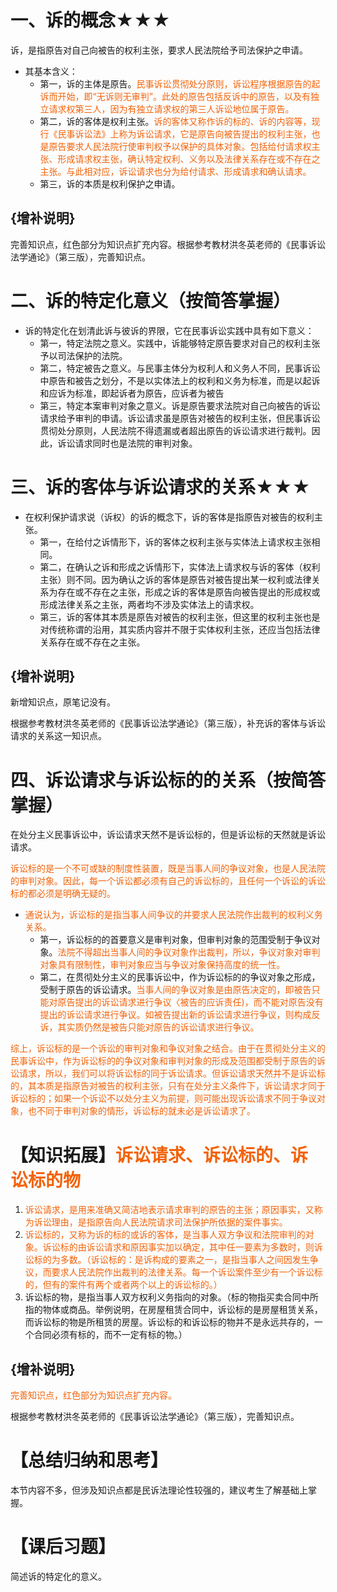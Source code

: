 # 一、诉的概念★★★
诉，是指原告对自己向被告的权利主张，要求人民法院给予司法保护之申请。

- 其基本含义：
	- 第一，诉的主体是原告。<font color=#F36208>民事诉讼贯彻处分原则，诉讼程序根据原告的起诉而开始，即“无诉则无审判”。此处的原告包括反诉中的原告，以及有独立请求权第三人，因为有独立请求权的第三人诉讼地位属于原告。</font>
	- 第二，诉的客体是权利主张。<font color=#F36208>诉的客体又称作诉的标的、诉的内容等，现行《民事诉讼法》上称为诉讼请求，它是原告向被告提出的权利主张，也是原告要求人民法院行使审判权予以保护的具体对象。包括给付请求权主张、形成请求权主张，确认特定权利、义务以及法律关系存在或不存在之主张。与此相对应，诉讼请求也分为给付请求、形成请求和确认请求。</font>
	- 第三，诉的本质是权利保护之申请。
## {增补说明}
完善知识点，红色部分为知识点扩充内容。根据参考教材洪冬英老师的《民事诉讼法学通论》（第三版），完善知识点。
# 二、诉的特定化意义（按简答掌握）
- 诉的特定化在划清此诉与彼诉的界限，它在民事诉讼实践中具有如下意义：
	- 第一，特定法院之意义。实践中，诉能够特定原告要求对自己的权利主张予以司法保护的法院。
	- 第二，特定被告之意义。与民事主体分为权利人和义务人不同，民事诉讼中原告和被告之划分，不是以实体法上的权利和义务为标准，而是以起诉和应诉为标准，即起诉者为原告，应诉者为被告
	- 第三，特定本案审判对象之意义。诉是原告要求法院对自己向被告的诉讼请求给予审判的申请。诉讼请求虽是原告对被告的权利主张，但民事诉讼贯彻处分原则，人民法院不得遗漏或者超出原告的诉讼请求进行裁判。因此，诉讼请求同时也是法院的审判对象。

# 三、诉的客体与诉讼请求的关系★★★
- 在权利保护请求说（诉权）的诉的概念下，诉的客体是指原告对被告的权利主张。
	- 第一，在给付之诉情形下，诉的客体之权利主张与实体法上请求权主张相同。
	- 第二，在确认之诉和形成之诉情形下，实体法上请求权与诉的客体（权利主张）则不同。因为确认之诉的客体是原告对被告提出某一权利或法律关系为存在或不存在之主张，形成之诉的客体是原告向被告提出的形成权或形成法律关系之主张，两者均不涉及实体法上的请求权。
	- 第三，诉的客体其本质是原告对被告的权利主张，但这里的权利主张也是对传统称谓的沿用，其实质内容并不限于实体权利主张，还应当包括法律关系存在或不存在之主张。
## {增补说明}
新增知识点，原笔记没有。

根据参考教材洪冬英老师的《民事诉讼法学通论》（第三版），补充诉的客体与诉讼请求的关系这一知识点。
# 四、诉讼请求与诉讼标的的关系（按简答掌握） 
在处分主义民事诉讼中，诉讼请求天然不是诉讼标的，但是诉讼标的天然就是诉讼请求。

<font color=#F36208>诉讼标的是一个不可或缺的制度性装置，既是当事人间的争议对象，也是人民法院的审判对象。因此，每一个诉讼都必须有自己的诉讼标的，且任何一个诉讼的诉讼标的都必须是明确无疑的。</font>

- <font color=#F36208>通说认为，诉讼标的是指当事人间争议的并要求人民法院作出裁判的权利义务关系。</font>
	- 第一，诉讼标的的首要意义是审判对象，但审判对象的范围受制于争议对象。<font color=#F36208>法院不得超出当事人间的争议对象作出裁判，所以，争议对象对审判对象具有限制性，审判对象应当与争议对象保持高度的统一性。</font>
	- 第二，在贯彻处分主义的民事诉讼中，作为诉讼标的的争议对象之形成，受制于原告的诉讼请求。<font color=#F36208>当事人间的争议对象是由原告决定的，即被告只能对原告提出的诉讼请求进行争议〈被告的应诉责任)，而不能对原告没有提出的诉讼请求进行争议。如被告提出新的诉讼请求进行争议，则构成反诉，其实质仍然是被告只能对原告的诉讼请求进行争议。</font>

<font color=#F36208>综上，诉讼标的是一个诉讼的审判对象和争议对象之结合。由于在贯彻处分主义的民事诉讼中，作为诉讼标的的争议对象和审判对象的形成及范围都受制于原告的诉讼请求，所以，我们可以将诉讼标的同于诉讼请求。但诉讼请求天然并不是诉讼标的，其本质是指原告对被告的权利主张，只有在处分主义条件下，诉讼请求才同于诉讼标的；如果一个诉讼不以处分主义为前提，则可能出现诉讼请求不同于争议对象，也不同于审判对象的情形，诉讼标的就未必是诉讼请求了。</font>
# 【知识拓展】<font color=#F36208>诉讼请求、诉讼标的、诉讼标的物</font>
1. <font color=#F36208>诉讼请求，是用来准确又简洁地表示请求审判的原告的主张；原因事实，又称为诉讼理由，是指原告向人民法院请求司法保护所依据的案件事实。</font>
2. <font color=#F36208>诉讼标的，又称为诉的标的或诉的客体，是当事人双方争议和法院审判的对象。诉讼标的由诉讼请求和原因事实加以确定，其中任一要素为多数时，则诉讼标的为多数。（诉讼标的：是诉构成的要素之一，是指当事人之间因发生争议，而要求人民法院作出裁判的法律关系。每一个诉讼案件至少有一个诉讼标的，但有的案件有两个或者两个以上的诉讼标的。）</font>
3. 诉讼标的物，是指当事人双方权利义务指向的对象。（标的物指买卖合同中所指的物体或商品。举例说明，在房屋租赁合同中，诉讼标的是房屋租赁关系，而诉讼标的物是所租赁的房屋。诉讼标的和诉讼标的物并不是永远共存的，一个合同必须有标的，而不一定有标的物。）
## {增补说明}
<font color=#F36208>完善知识点，红色部分为知识点扩充内容。 </font>

根据参考教材洪冬英老师的《民事诉讼法学通论》（第三版），完善知识点。
# 【总结归纳和思考】
本节内容不多，但涉及知识点都是民诉法理论性较强的，建议考生了解基础上掌握。
# 【课后习题】
简述诉的特定化的意义。